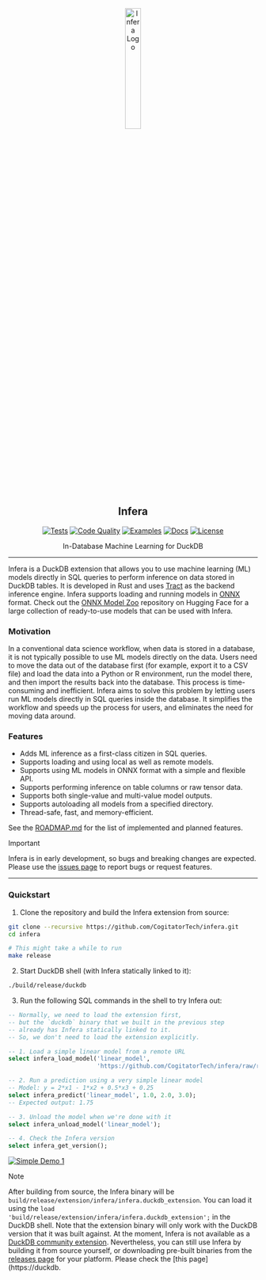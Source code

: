 <div align="center">
  <picture>
    <img alt="Infera Logo" src="logo.svg" height="25%" width="25%">
  </picture>
<br>

<h2>Infera</h2>

[![Tests](https://img.shields.io/github/actions/workflow/status/CogitatorTech/infera/tests.yml?label=tests&style=flat&labelColor=282c34&logo=github)](https://github.com/CogitatorTech/infera/actions/workflows/tests.yml)
[![Code Quality](https://img.shields.io/codefactor/grade/github/CogitatorTech/infera?label=quality&style=flat&labelColor=282c34&logo=codefactor)](https://www.codefactor.io/repository/github/CogitatorTech/infera)
[![Examples](https://img.shields.io/badge/examples-view-green?style=flat&labelColor=282c34&logo=github)](https://github.com/CogitatorTech/infera/tree/main/docs/examples)
[![Docs](https://img.shields.io/badge/docs-view-blue?style=flat&labelColor=282c34&logo=read-the-docs)](https://github.com/CogitatorTech/infera/tree/main/docs)
[![License](https://img.shields.io/badge/license-MIT%2FApache--2.0-007ec6?style=flat&labelColor=282c34&logo=open-source-initiative)](https://github.com/CogitatorTech/infera)

In-Database Machine Learning for DuckDB

</div>

---

Infera is a DuckDB extension that allows you to use machine learning (ML) models directly in SQL queries to perform
inference on data stored in DuckDB tables.
It is developed in Rust and uses [Tract](https://github.com/snipsco/tract) as the backend inference engine.
Infera supports loading and running models in [ONNX](https://onnx.ai/) format.
Check out the [ONNX Model Zoo](https://huggingface.co/onnxmodelzoo) repository on Hugging Face for a large
collection of ready-to-use models that can be used with Infera.

### Motivation

In a conventional data science workflow, when data is stored in a database, it is not typically possible to use ML
models directly on the data.
Users need to move the data out of the database first (for example, export it to a CSV file) and load the data into a
Python or R environment, run the model there, and then import the results back into the database.
This process is time-consuming and inefficient.
Infera aims to solve this problem by letting users run ML models directly in SQL queries inside the database.
It simplifies the workflow and speeds up the process for users, and eliminates the need for moving data around.

### Features

- Adds ML inference as a first-class citizen in SQL queries.
- Supports loading and using local as well as remote models.
- Supports using ML models in ONNX format with a simple and flexible API.
- Supports performing inference on table columns or raw tensor data.
- Supports both single-value and multi-value model outputs.
- Supports autoloading all models from a specified directory.
- Thread-safe, fast, and memory-efficient.

See the [ROADMAP.md](ROADMAP.md) for the list of implemented and planned features.

> [!IMPORTANT]
> Infera is in early development, so bugs and breaking changes are expected.
> Please use the [issues page](https://github.com/CogitatorTech/infera/issues) to report bugs or request features.

---

### Quickstart

1. Clone the repository and build the Infera extension from source:

```bash
git clone --recursive https://github.com/CogitatorTech/infera.git
cd infera

# This might take a while to run
make release
```

2. Start DuckDB shell (with Infera statically linked to it):

```bash
./build/release/duckdb
```

3. Run the following SQL commands in the shell to try Infera out:

```sql
-- Normally, we need to load the extension first,
-- but the `duckdb` binary that we built in the previous step
-- already has Infera statically linked to it.
-- So, we don't need to load the extension explicitly.

-- 1. Load a simple linear model from a remote URL
select infera_load_model('linear_model',
                         'https://github.com/CogitatorTech/infera/raw/refs/heads/main/test/models/linear.onnx');

-- 2. Run a prediction using a very simple linear model
-- Model: y = 2*x1 - 1*x2 + 0.5*x3 + 0.25
select infera_predict('linear_model', 1.0, 2.0, 3.0);
-- Expected output: 1.75

-- 3. Unload the model when we're done with it
select infera_unload_model('linear_model');

-- 4. Check the Infera version
select infera_get_version();
````

[![Simple Demo 1](https://asciinema.org/a/745806.svg)](https://asciinema.org/a/745806)

> [!NOTE]
> After building from source, the Infera binary will be `build/release/extension/infera/infera.duckdb_extension`.
> You can load it using the `load 'build/release/extension/infera/infera.duckdb_extension';` in the DuckDB shell.
> Note that the extension binary will only work with the DuckDB version that it was built against.
> At the moment, Infera is not available as
> a [DuckDB community extension](https://duckdb.org/community_extensions/list_of_extensions).
> Nevertheless, you can still use Infera by building it from source yourself, or downloading pre-built binaries from
> the [releases page](https://github.com/CogitatorTech/infera/releases) for your platform.
> Please check the [this page](https://duckdb.